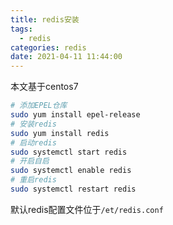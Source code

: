 ```yaml
---
title: redis安装
tags:
  - redis
categories: redis
date: 2021-04-11 11:44:00
---
```


本文基于centos7

```bash
# 添加EPEL仓库
sudo yum install epel-release
# 安装redis
sudo yum install redis
# 启动redis
sudo systemctl start redis
# 开启自启
sudo systemctl enable redis
# 重启redis
sudo systemctl restart redis
```
默认redis配置文件位于`/et/redis.conf`

